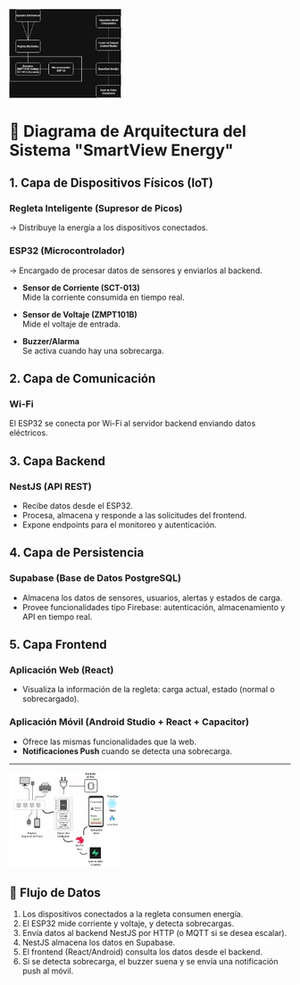 <img src="./DiagramaArqitecturaProyectoFinal2.png" width="200">

# 🧠 Diagrama de Arquitectura del Sistema "SmartView Energy"

## 1. Capa de Dispositivos Físicos (IoT)
### Regleta Inteligente (Supresor de Picos)
→ Distribuye la energía a los dispositivos conectados.

### ESP32 (Microcontrolador)
→ Encargado de procesar datos de sensores y enviarlos al backend.

- **Sensor de Corriente (SCT-013)**  
  Mide la corriente consumida en tiempo real.

- **Sensor de Voltaje (ZMPT101B)**  
  Mide el voltaje de entrada.

- **Buzzer/Alarma**  
  Se activa cuando hay una sobrecarga.

## 2. Capa de Comunicación
### Wi-Fi
El ESP32 se conecta por Wi-Fi al servidor backend enviando datos eléctricos.

## 3. Capa Backend
### NestJS (API REST)
- Recibe datos desde el ESP32.
- Procesa, almacena y responde a las solicitudes del frontend.
- Expone endpoints para el monitoreo y autenticación.

## 4. Capa de Persistencia
### Supabase (Base de Datos PostgreSQL)
- Almacena los datos de sensores, usuarios, alertas y estados de carga.
- Provee funcionalidades tipo Firebase: autenticación, almacenamiento y API en tiempo real.

## 5. Capa Frontend
### Aplicación Web (React)
- Visualiza la información de la regleta: carga actual, estado (normal o sobrecargado).

### Aplicación Móvil (Android Studio + React + Capacitor)
- Ofrece las mismas funcionalidades que la web.
- **Notificaciones Push** cuando se detecta una sobrecarga.

---

<img src="DiagramaArqitecturaProyectoFinal.png" width="200">

## 🔄 Flujo de Datos
1. Los dispositivos conectados a la regleta consumen energía.  
2. El ESP32 mide corriente y voltaje, y detecta sobrecargas.  
3. Envía datos al backend NestJS por HTTP (o MQTT si se desea escalar).  
4. NestJS almacena los datos en Supabase.  
5. El frontend (React/Android) consulta los datos desde el backend.  
6. Si se detecta sobrecarga, el buzzer suena y se envía una notificación push al móvil.
